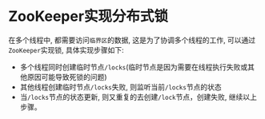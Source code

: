 # ZooKeeper实现分布式锁

在多个线程中, 都需要访问`临界区`的数据, 这是为了协调多个线程的工作, 可以通过 `ZooKeeper`实现锁, 具体实现步骤如下:

- 多个线程同时创建临时节点`/locks`(临时节点是因为需要在线程执行失败或其他原因可能导致死锁的问题)
- 其他线程创建临时节点`/locks`失败, 则监听当前`/locks`节点的状态
- 当`/locks`节点的状态更新, 则又重复的去创建`/lock`节点，创建失败, 继续以上步骤。
